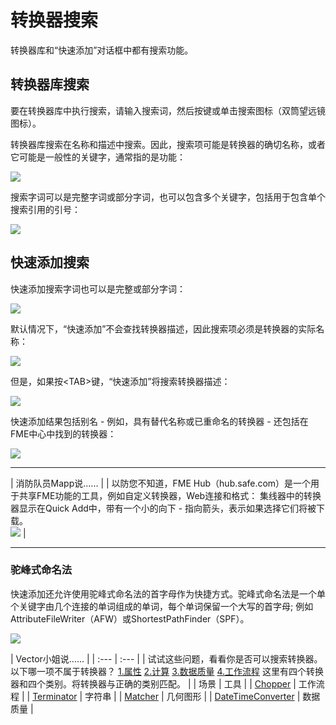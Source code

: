 # 转换器搜索

转换器库和“快速添加”对话框中都有搜索功能。

## 转换器库搜索

要在转换器库中执行搜索，请输入搜索词，然后按键或单击搜索图标（双筒望远镜图标）。

转换器库搜索在名称和描述中搜索。因此，搜索项可能是转换器的确切名称，或者它可能是一般性的关键字，通常指的是功能：

[![](../../.gitbook/assets/img4.004.transformergallerysearch.png)](https://github.com/safesoftware/FMETraining/blob/Desktop-Basic-2018/DesktopBasic4Transformers/Images/Img4.004.TransformerGallerySearch.png)

搜索字词可以是完整字词或部分字词，也可以包含多个关键字，包括用于包含单个搜索引用的引号：

[![](../../.gitbook/assets/img4.005.galleryquotedsearch.png)](https://github.com/safesoftware/FMETraining/blob/Desktop-Basic-2018/DesktopBasic4Transformers/Images/Img4.005.GalleryQuotedSearch.png)

## 快速添加搜索

快速添加搜索字词也可以是完整或部分字词：

[![](../../.gitbook/assets/img4.006.quickaddpartname.png)](https://github.com/safesoftware/FMETraining/blob/Desktop-Basic-2018/DesktopBasic4Transformers/Images/Img4.006.QuickAddPartName.png)

默认情况下，“快速添加”不会查找转换器描述，因此搜索项必须是转换器的实际名称：

[![](../../.gitbook/assets/img4.007.quickaddnameonly.png)](https://github.com/safesoftware/FMETraining/blob/Desktop-Basic-2018/DesktopBasic4Transformers/Images/Img4.007.QuickAddNameOnly.png)

但是，如果按&lt;TAB&gt;键，“快速添加”将搜索转换器描述：

[![](../../.gitbook/assets/img4.008.quickaddkeywordsearch.png)](https://github.com/safesoftware/FMETraining/blob/Desktop-Basic-2018/DesktopBasic4Transformers/Images/Img4.008.QuickAddKeywordSearch.png)

快速添加结果包括别名 - 例如，具有替代名称或已重命名的转换器 - 还包括在FME中心中找到的转换器：

[![](../../.gitbook/assets/img4.009.quickaddaliasresult.png)](https://github.com/safesoftware/FMETraining/blob/Desktop-Basic-2018/DesktopBasic4Transformers/Images/Img4.009.QuickAddAliasResult.png)

---

|  消防队员Mapp说...... |
|  以防您不知道，FME Hub（hub.safe.com）是一个用于共享FME功能的工具，例如自定义转换器，Web连接和格式： 集线器中的转换器显示在Quick Add中，带有一个小的向下 - 指向箭头，表示如果选择它们将被下载。<br>  [![](../../.gitbook/assets/img4.010.fmehubwebsite.png)](https://github.com/safesoftware/FMETraining/blob/Desktop-Basic-2018/DesktopBasic4Transformers/Images/Img4.010.FMEHubWebSite.png)   |

---

### 驼峰式命名法

快速添加还允许使用驼峰式命名法的首字母作为快捷方式。驼峰式命名法是一个单个关键字由几个连接的单词组成的单词，每个单词保留一个大写的首字母; 例如AttributeFileWriter（AFW）或ShortestPathFinder（SPF）。

[![](../../.gitbook/assets/img4.011.quickaddcamelcase.png)](https://github.com/safesoftware/FMETraining/blob/Desktop-Basic-2018/DesktopBasic4Transformers/Images/Img4.011.QuickAddCamelCase.png)

|  Vector小姐说......   |
| :--- | :--- |
|  试试这些问题，看看你是否可以搜索转换器。 以下哪一项不属于转换器？  [1.属性](http://52.73.3.37/fmedatastreaming/Manual/QAResponse2017.fmw?chapter=5&question=1&answer=1&DestDataset_TEXTLINE=C%3A%5CFMEOutput%5CQAResponse.html) [2.计算](http://52.73.3.37/fmedatastreaming/Manual/QAResponse2017.fmw?chapter=5&question=1&answer=2&DestDataset_TEXTLINE=C%3A%5CFMEOutput%5CQAResponse.html) [3.数据质量](http://52.73.3.37/fmedatastreaming/Manual/QAResponse2017.fmw?chapter=5&question=1&answer=3&DestDataset_TEXTLINE=C%3A%5CFMEOutput%5CQAResponse.html) [4.工作流程](http://52.73.3.37/fmedatastreaming/Manual/QAResponse2017.fmw?chapter=5&question=1&answer=4&DestDataset_TEXTLINE=C%3A%5CFMEOutput%5CQAResponse.html)  这里有四个转换器和四个类别。将转换器与正确的类别匹配。   |
| 场景 | 工具 |
| [Chopper](http://52.73.3.37/fmedatastreaming/Manual/QAResponse2017.fmw?chapter=5&question=2&answer=1&DestDataset_TEXTLINE=C%3A%5CFMEOutput%5CQAResponse.html) | 工作流程 |
| [Terminator](http://52.73.3.37/fmedatastreaming/Manual/QAResponse2017.fmw?chapter=5&question=2&answer=2&DestDataset_TEXTLINE=C%3A%5CFMEOutput%5CQAResponse.html) | 字符串 |
| [Matcher](http://52.73.3.37/fmedatastreaming/Manual/QAResponse2017.fmw?chapter=5&question=2&answer=3&DestDataset_TEXTLINE=C%3A%5CFMEOutput%5CQAResponse.html) | 几何图形 |
| [DateTimeConverter](http://52.73.3.37/fmedatastreaming/Manual/QAResponse2017.fmw?chapter=5&question=2&answer=4&DestDataset_TEXTLINE=C%3A%5CFMEOutput%5CQAResponse.html) | 数据质量 |

